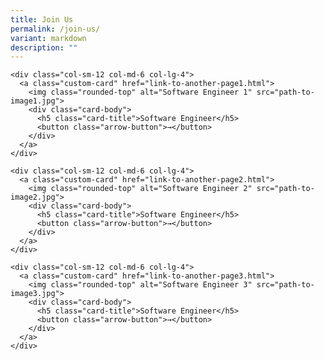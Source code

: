 ```yaml
---
title: Join Us
permalink: /join-us/
variant: markdown
description: ""
---
```

<style>
  .custom-card {
    text-decoration: none;
    color: inherit;
  }

  .custom-card img {
    border-top-left-radius: 10px;
    border-top-right-radius: 10px;
    width: 100%;
    height: 150px;
    object-fit: cover;
  }

  .card-body {
    padding: 15px;
  }

  .arrow-button {
    background-color: #007bff;
    color: #fff;
    border: none;
    padding: 5px 10px;
    border-radius: 5px;
    cursor: pointer;
  }
</style>

<div class="container mt-4">
  <div class="row">

    <div class="col-sm-12 col-md-6 col-lg-4">
      <a class="custom-card" href="link-to-another-page1.html">
        <img class="rounded-top" alt="Software Engineer 1" src="path-to-image1.jpg">
        <div class="card-body">
          <h5 class="card-title">Software Engineer</h5>
          <button class="arrow-button">→</button>
        </div>
      </a>
    </div>

    <div class="col-sm-12 col-md-6 col-lg-4">
      <a class="custom-card" href="link-to-another-page2.html">
        <img class="rounded-top" alt="Software Engineer 2" src="path-to-image2.jpg">
        <div class="card-body">
          <h5 class="card-title">Software Engineer</h5>
          <button class="arrow-button">→</button>
        </div>
      </a>
    </div>

    <div class="col-sm-12 col-md-6 col-lg-4">
      <a class="custom-card" href="link-to-another-page3.html">
        <img class="rounded-top" alt="Software Engineer 3" src="path-to-image3.jpg">
        <div class="card-body">
          <h5 class="card-title">Software Engineer</h5>
          <button class="arrow-button">→</button>
        </div>
      </a>
    </div>

  </div>
</div>